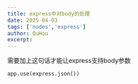 ```yaml
---
title: express中对body的处理
date: 2025-04-03
tags: ['nodes','express']
author: QuHou
excerpt: 
---
```



需要加上这句话才能让express支持body参数

```nodejs
app.use(express.json())
```


